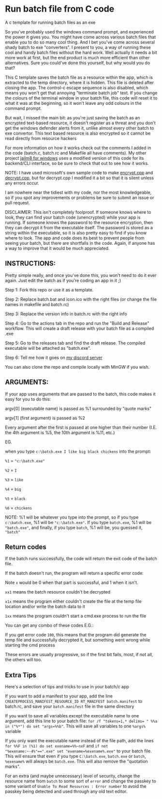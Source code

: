 # Run batch file from C code
A c template for running batch files as an exe 

So you've probably used the windows command prompt, and experienced the power it gives you. You might have come across various batch files that enable you to do so many cool thing. And I bet you've come across several shady batch to exe "converters". I present to you, a way of running these cool and handy batch files without the hard work. Well actually it needs a bit more work at first, but the end product is much more efficient than other alternatives. Sure you could've done this yourself, but why would you do that?

This C template saves the batch file as a resource within the app, which is extracted to the temp directory, where it is hidden. This file is deleted after closing the app. The control-c escape sequence is also disabled, which means you won't get that annoying "terminate batch job" text. If you change the colours of the terminal window in your batch file, this code will reset it to what it was at the beginning, so it won't leave any odd colours in the command prompt.

But wait, I missed the main bit: as you're just saving the batch as an encrypted text-based resource, it doesn't register as a threat and you don't get the windows defender alerts from it, unlike almost every other batch to exe convertor. This text based resource is also encrypted so it cannot be read directly from resource hackers

For more information on how it works check out the comments I added in the code (batch.c, batch.rc and Makefile all have comments). My other project [jailm8 for windows](https://github.com/SarKaa/jailm8-windows) uses a modified version of this code for its backend/CLI interface, so be sure to check that out to see how it works.

NOTE: I have used microsoft's own sample code to make [encrypt.cpp](https://docs.microsoft.com/en-us/windows/win32/seccrypto/example-c-program-encrypting-a-file) and [decrypt.cpp](https://docs.microsoft.com/en-us/windows/win32/seccrypto/example-c-program-decrypting-a-file), but for decrypt.cpp I modified it a bit so that it is silent unless any errors occur. 

I am nowhere near the tidiest with my code, nor the most knowledgeable, so if you spot any improvements or problems be sure to submit an issue or pull request. 

DISCLAIMER: This isn't completely foolproof. If someone knows where to look, they can find your batch code (unencrypted) while your app is running. If someone knows the password to the resource encryption, then they can decrypt it from the executable itself. The password is stored as a string within the executable, so it is also pretty easy to find if you know where to look. The app and code does its best to prevent people from seeing your batch, but there are shortfalls in the code. Again, if anyone has a way to improve that it would be much appreciated. 

## INSTRUCTIONS: 
Pretty simple really, and once you've done this, you won't need to do it ever again. Just edit the batch as if you're coding an app in it ;)

Step 1: Fork this repo or use it as a template.

Step 2: Replace batch.bat and icon.ico with the right files (or change the file names in makefile and batch.rc)

Step 3: Replace the version info in batch.rc with the right info

Step 4: Go to the actions tab in the repo and run the "Build and Release" workflow. This will create a draft release with your batch file as a compiled .exe

Step 5: Go to the releases tab and find the draft release. The compiled executable will be attached as "batch.exe".

Step 6: Tell me how it goes on [my discord server](https://discord.gg/VDUFB3gpeQ)

You can also clone the repo and compile locally with MinGW if you wish.

## ARGUMENTS:

If your app uses arguments that are passed to the batch, this code makes it easy for you to do this:

argv[0] (executable name) is passed as %1 surrounded  by "quote marks"

argv[1] (first argument) is passed as %2

Every argument after the first is passed at one higher than their number (I.E. the 4th argument is %5, the 10th argument is %11, etc.)


EG.

when you type ```c:\batch.exe I like big black chickens``` into the prompt:

```%1``` = ```"c:\batch.exe"```

```%2``` = ```I```

```%3``` = ```like```

```%4``` = ```big```

```%5``` = ```black```

```%6``` = ```chickens```

NOTE: %1 will be whatever you type into the prompt, so if you type ```c:\batch.exe```, %1 will be ```"c:\batch.exe"```. If you type ```batch.exe```, %1 will be ```"batch.exe"```, and finally, if you type ```batch```, %1 will be, you guessed it, ```"batch"```

## Return codes
If the batch runs successfully, the code will return the exit code of the batch file.

If the batch doesn't run, the program will return a specific error code:

Note ```x``` would be 0 when that part is successful, and 1 when it isn't.

```xx1``` means the batch resource couldn't be decrypted

```x1x``` means the program either couldn't create the file at the temp file location and/or write the batch data to it

```1xx``` means the program couldn't start a cmd.exe process to run the file

You can get any combo of these codes E.G.:

If you get error code ```100```, this means that the program did generate the temp file and successfully decrypted it, but something went wrong while starting the cmd process

These errors are usually progressive, so if the first bit fails, most, if not all, the others will too.

## Extra Tips
Here's a selection of tips and tricks to use in your batch/c app

If you want to add a manifest to your app, add the line ```CREATEPROCESS_MANIFEST_RESOURCE_ID RT_MANIFEST batch.manifest``` to batch.rc, and save your ```batch.manifest``` file in the same directory

If you want to save all variables except the executable name to one argument, add this line to your batch file: ```for /f "tokens=1,* delims= " %%a in ("%*") do set "args=%%b"```. This will save all variables to one ```%args%``` variable

If you only want the executable name instead of the file path, add the lines ```for %%F in (%1) do set exename=%%~nxF``` and ```if not "%exename:~-4%"==".exe" set "exename=%exename%.exe"``` to your batch file. This will ensure that even if you type ```C:\batch.exe```, ```batch.exe``` or ```batch```, ```%exename%``` will always be ```batch.exe```. This will also remove the "quotation marks".

For an extra (and maybe unnecessary) level of security, change the resource name from ```batch``` to some sort of ```error``` and change the passkey to some variant of ```Unable To Read Resources : Error number``` to avoid the passkey being detected and used through any old text editor.
